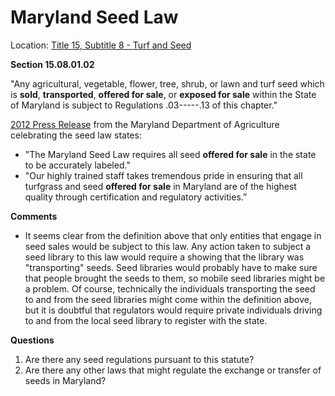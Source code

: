# Maryland Seed Law

Location: [Title 15, Subtitle 8 - Turf and Seed](http://www.dsd.state.md.us/comar/subtitle_chapters/15_Chapters.aspx#Subtitle08)

**Section 15.08.01.02**

"Any agricultural, vegetable, flower, tree, shrub, or lawn and turf seed which is **sold**, **transported**, **offered for sale**, or **exposed for sale** within the State of Maryland is subject to Regulations .03-----.13 of this chapter."

[2012 Press Release](http://news.maryland.gov/mda/press-release/2012/09/25/maryland-agriculture-turf-and-seed-section-celebrates-100-years-of-service/) from the Maryland Department of Agriculture celebrating the seed law states: 

*   "The Maryland Seed Law requires all seed **offered for sale** in the state to be accurately labeled."
*   "Our highly trained staff takes tremendous pride in ensuring that all turfgrass and seed **offered for sale** in Maryland are of the highest quality through certification and regulatory activities.”

**Comments**

*   It seems clear from the definition above that only entities that engage in seed sales would be subject to this law. Any action taken to subject a seed library to this law would require a showing that the library was "transporting" seeds. Seed libraries would probably have to make sure that people brought the seeds to them, so mobile seed libraries might be a problem. Of course, technically the individuals transporting the seed to and from the seed libraries might come within the definition above, but it is doubtful that regulators would require private individuals driving to and from the local seed library to register with the state.

**Questions**

1.  Are there any seed regulations pursuant to this statute?
2.  Are there any other laws that might regulate the exchange or transfer of seeds in Maryland?